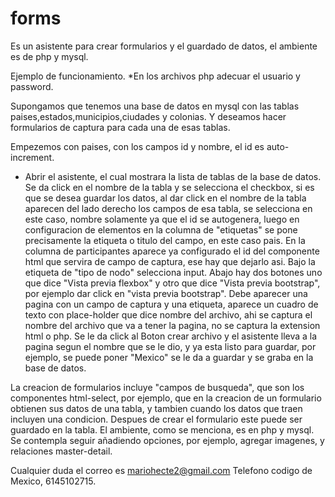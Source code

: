 # forms
Es un asistente para crear formularios y el guardado de datos, el ambiente es de php y mysql.

Ejemplo de funcionamiento.
*En los archivos php adecuar el usuario y password.

Supongamos que tenemos una base de datos en mysql con las tablas paises,estados,municipios,ciudades y colonias. Y deseamos hacer formularios de captura para cada una de esas tablas.

Empezemos con paises, con los campos id y nombre, el id es auto-increment.
* Abrir el asistente, el cual mostrara la lista de tablas de la base de datos. Se da click en el nombre de la tabla y se selecciona el checkbox, si es que se desea guardar los datos, al dar click en el nombre de la tabla aparecen del lado derecho los campos de esa tabla, se selecciona en este caso, nombre solamente ya que el id se autogenera, luego en configuracion de elementos en la columna de "etiquetas" se pone precisamente la etiqueta o titulo del campo, en este caso pais. En la columna de participantes aparece ya configurado el id del componente html que servira de campo de captura, ese hay que dejarlo asi.  Bajo la etiqueta de "tipo de nodo" selecciona input.
Abajo hay dos botones uno que dice "Vista previa flexbox" y otro que dice "Vista previa bootstrap", por ejemplo dar click en "vista previa bootstrap".
Debe aparecer una pagina con un campo de captura y una etiqueta, aparece un cuadro de texto con place-holder que dice nombre del archivo, ahi se captura el nombre del archivo que va a tener la pagina, no se captura la extension html o php. Se le da click al Boton crear archivo y el asistente lleva a la pagina segun el nombre que se le dio, y ya esta listo para guardar, por ejemplo, se puede poner "Mexico" se le da a guardar y se graba en la base de datos.



La creacion de formularios incluye "campos de busqueda", que son los componentes html-select, por ejemplo, que en la creacion de un formulario obtienen sus datos de una tabla, y tambien cuando los datos que traen incluyen una condicion.
Despues de crear el formulario este puede ser guardado en la tabla.
El ambiente, como se menciona, es en php y mysql.
Se contempla seguir añadiendo opciones, por ejemplo, agregar imagenes, y relaciones master-detail.

Cualquier duda el correo es mariohecte2@gmail.com Telefono codigo de Mexico, 6145102715.
                     

